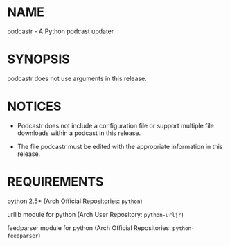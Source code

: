 # NAME

podcastr - A Python podcast updater

# SYNOPSIS 
  
podcastr does not use arguments in this release.

# NOTICES

+ Podcastr does not include a configuration file or support multiple file
  downloads within a podcast in this release.

+ The file podcastr must be edited with the appropriate information in this
  release.

# REQUIREMENTS 
	
python 2.5+ (Arch Official Repositories: `python`)

urllib module for python (Arch User Repository: `python-urljr`)

feedparser module for python (Arch Official Repositories: `python-feedparser`)

